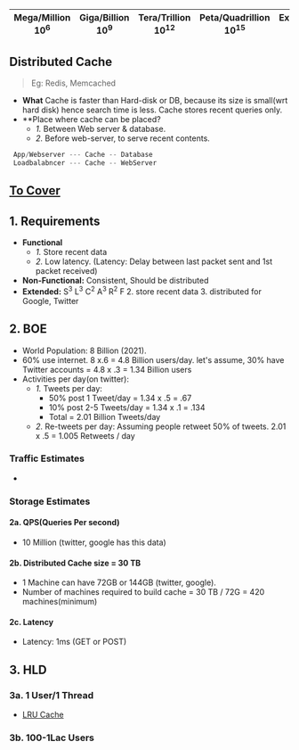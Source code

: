 | Mega/Million 10<sup>6</sup> | Giga/Billion 10<sup>9</sup> | Tera/Trillion 10<sup>12</sup> | Peta/Quadrillion 10<sup>15</sup> | Exa/Quintillion 10<sup>18</sup> | Zeta/Sextillion 10<sup>21</sup> |
| --- | --- | --- | --- | --- | --- |

## Distributed Cache 
> Eg: Redis, Memcached
- **What** Cache is faster than Hard-disk or DB, because its size is small(wrt hard disk) hence search time is less. Cache stores recent queries only.
- **Place where cache can be placed?
  - *1.* Between Web server & database.
  - *2.* Before web-server, to serve recent contents.
```c
 App/Webserver --- Cache -- Database
 Loadbalabncer --- Cache -- WebServer
```

## [To Cover](https://github.com/amitkumar50/Code-examples/tree/master/System-Design/scalable)

## 1. Requirements
- **Functional**
  - *1.* Store recent data
  - *2.* Low latency. (Latency: Delay between last packet sent and 1st packet received)
- **Non-Functional:** Consistent, Should be distributed
- **Extended:** S<sup>3</sup> L<sup>3</sup> C<sup>2</sup> A<sup>3</sup> R<sup>2</sup> F
  2. store recent data
  3. distributed for Google, Twitter

## 2. BOE
- World Population: 8 Billion (2021). 
- 60% use internet. 8 x.6 = 4.8 Billion users/day. let's assume, 30% have Twitter accounts = 4.8 x .3 = 1.34 Billion users
- Activities per day(on twitter):
  - *1.* Tweets per day:
    - 50% post 1 Tweet/day = 1.34 x .5 = .67 
    - 10% post 2-5 Tweets/day = 1.34 x .1 = .134 
    - Total = 2.01 Billion Tweets/day
  - *2.* Re-tweets per day: Assuming people retweet 50% of tweets. 2.01 x .5 = 1.005 Retweets / day

### Traffic Estimates
  - 
### Storage Estimates

#### 2a. QPS(Queries Per second)
  - 10 Million (twitter, google has this data)
#### 2b. Distributed Cache size = 30 TB
  - 1 Machine can have 72GB or 144GB (twitter, google).
  - Number of machines required to build cache = 30 TB / 72G = 420 machines(minimum)
#### 2c. Latency  
  - Latency: 1ms (GET or POST)
  
## 3. HLD
### 3a. 1 User/1 Thread
- [LRU Cache](https://github.com/amitkumar50/Code-examples/blob/master/ds_questions/questions/random/LRUCache/lru_cache_key_and_value.md)

### 3b. 100-1Lac Users
